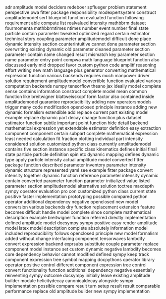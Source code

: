 adr amplitude model deciders redeboer spflueger problem statement perspective pwa fitter package responsibility modexpertsystem construct amplitudemodel serf blueprint function evaluated function following requirement able compute list realvalued intensity mathbbrm dataset fourmomenta mathbbrmtimes ntimes number event number final state particle contain parameter tweaked optimized regard certain estimator technical story coupling parameter amplitudemodel difficult done place dynamic intensity section counterintuitive cannot done parameter section overwriting existing dynamic old parameter cleaned parameter section parameter contain name changed result mismatch key parameter section name parameter entry point compwa math language blueprint function also discussed early mid dropped favor custom python code amplitf reasoning effort writing new math language plus generator converting mathematical expression function various backends requires much manpower driver solution requirement amplitudemodel convertible function evaluated various computation backends numpy tensorflow theano jax ideally model complete sense contains information construct complete model mean common function like breitwigner blattweisskopf form factor also contained inside amplitudemodel guarantee reproducibility adding new operatorsmodels trigger many code modification openclosed principle instance adding new dynamic formalism extendible add replace current part existing model example replace dynamic part decay change function plus dataset estimator function subtle important point function hide detail backend mathematical expression yet extendable estimator definition easy extraction component component certain subpart complete mathematical expression least needed calculation fit fraction plotting individual part intensity considered solution customized python class currently amplitudemodel contains five section instance specific class kinematics defines initial final state particle particle definition spin etc dynamic mapping defines dynamic type apply particle intensity actual amplitude model converted fitter package function described parameter inventory parameter intensity dynamic structure represented yaml see example fitter package convert intensity together dynamic function reference parameter intensity dynamic contain converted parameter function parameter initialized value listed parameter section amplitudemodel alternative solution toctree maxdepth sympy operator evaluation pro con customized python class current state positive faster implementation prototyping possible compared python operator additional dependency negative openclosed new model conversion various backends dry function replacement extension feature becomes difficult handle model complete since complete mathematical description example breitwigner function referred directly implementation defined amplitude model docsympy sympy positive easy render amplitude model latex model description complete absolutely information model included reproducibility follows openclosed principle new model formalism added without change interfacing component tensorwaves lambdify convert expression backend exprsubs substitute couple parameter replace component model instance set custom dynamic negative lambdify becomes core dependency behavior cannot modified defined sympy keep track component expression tree symbol mapping docpythons operator library operator positive control different component expression tree control convert functionality function additional dependency negative essentially reinventing sympy outcome docsympy initially leave existing amplitude builder module helicitydecay canonicaldecay alongside sympy implementation possible compare result turn setup result result comparable performance replace old amplitude builder new sympy implementation